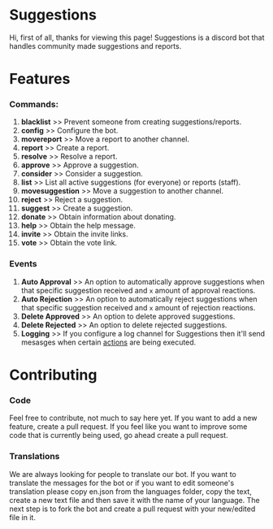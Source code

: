# Suggestions
Hi, first of all, thanks for viewing this page! Suggestions is a discord bot that handles community made suggestions and reports.

# Features
### Commands:
1. **blacklist** >> Prevent someone from creating suggestions/reports.
2. **config** >> Configure the bot.
3. **movereport** >> Move a report to another channel.
4. **report** >> Create a report.
5. **resolve** >> Resolve a report.
6. **approve** >> Approve a suggestion.
7. **consider** >> Consider a suggestion.
8. **list** >> List all active suggestions (for everyone) or reports (staff).
9. **movesuggestion** >> Move a suggestion to another channel.
10. **reject** >> Reject a suggestion.
11. **suggest** >> Create a suggestion.
12. **donate** >> Obtain information about donating.
13. **help** >> Obtain the help message.
14. **invite** >> Obtain the invite links.
15. **vote** >> Obtain the vote link.

### Events
1. **Auto Approval** >> An option to automatically approve suggestions when that specific suggestion received and `x` amount of approval reactions.
2. **Auto Rejection** >> An option to automatically reject suggestions when that specific suggestion received and `x` amount of rejection reactions.
3. **Delete Approved** >> An option to delete approved suggestions.
4. **Delete Rejected** >> An option to delete rejected suggestions.
5. **Logging** >> If you configure a log channel for Suggestions then it'll send mesasges when certain [actions](https://github.com/jerskisnow/Suggestions/wiki/Logging) are being executed.

# Contributing
### Code
Feel free to contribute, not much to say here yet. If you want to add a new feature, create a pull request. If you feel like you want to improve some code that is currently being used, go ahead create a pull request.

### Translations
We are always looking for people to translate our bot. If you want to translate the messages for the bot or if you want to edit someone's translation please copy en.json from the languages folder, copy the text, create a new text file and then save it with the name of your language. The next step is to fork the bot and create a pull request with your new/edited file in it.
